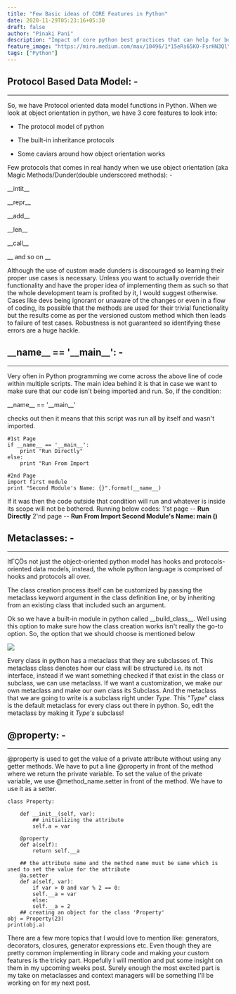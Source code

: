 ```yaml
---
title: "Few Basic ideas of CORE Features in Python"
date: 2020-11-29T05:23:16+05:30
draft: false
author: "Pinaki Pani"
description: "Impact of core python best practices that can help for both library code and also stand-alone codes."
feature_image: "https://miro.medium.com/max/10496/1*15eRs65KO-FsrHN3QlY68A.jpeg"
tags: ["Python"]
---
```



## **Protocol Based Data Model: -**
-------------------------------

So, we have Protocol oriented data model functions in Python. When we look at object orientation in python, we have 3 core features to look into:

 * The protocol model of python

 * The built-in inheritance protocols

 * Some caviars around how object orientation works

Few protocols that comes in real handy when we use object orientation (aka Magic Methods/Dunder(double underscored methods): -

\_\_intit\_\_

\_\_repr\_\_

\_\_add\_\_

\_\_len\_\_

\_\_call\_\_

\_\_ and so on \_\_

Although the use of custom made dunders is discouraged so learning their proper use cases is necessary. Unless you want to actually override their functionality and have the proper idea of implementing them as such so that the whole development team is profited by it, I would suggest otherwise. Cases like devs being ignorant or unaware of the changes or even in a flow of coding, its possible that the methods are used for their trivial functionality but the results come as per the versioned custom method which then leads to failure of test cases. Robustness is not guaranteed so identifying these errors are a huge hackle.

## **\_\_name\_\_ == '\_\_main\_\_': -**
-------------------------------------

Very often in Python programming we come across the above line of code within multiple scripts. The main idea behind it is that in case we want to make sure that our code isn't being imported and run. So, if the condition:

\_\_name\_\_ == '\_\_main\_\_'

checks out then it means that this script was run all by itself and wasn't imported.

```
#1st Page 
if __name__ == '__main__':  
    print "Run Directly"  
else:  
    print "Run From Import  

#2nd Page
import first module  
print "Second Module's Name: {}".format(__name__)
```

If it was then the code outside that condition will run and whatever is inside its scope will not be bothered. Running below codes: 1'st page --  **Run** **Directly** 2'nd page -- **Run From Import Second Module's Name: main ()**

## **Metaclasses: -**
-------------------------------

ItΓÇÖs not just the object-oriented python model has hooks and protocols-oriented data models, instead, the whole python language is comprised of hooks and protocols all over.

The class creation process itself can be customized by passing the metaclass keyword argument in the class definition line, or by inheriting from an existing class that included such an argument.

Ok so we have a built-in module in python called \_\_build\_class\_\_. Well using this option to make sure how the class creation works isn't really the go-to option. So, the option that we should choose is mentioned below

![](/images/metaclasses.png)

Every class in python has a metaclass that they are subclasses of. This metaclass class denotes how our class will be structured i.e. its not interface, instead if we want something checked if that exist in the class or subclass, we can use metaclass. If we want a customization, we make our own metaclass and make our own class its Subclass. And the metaclass that we are going to write is a subclass right under _Type_. This "_Type_" class is the default metaclass for every class out there in python. So, edit the metaclass by making it _Type's_ subclass!

## **@property: -**
-------------------------------

@property is used to get the value of a private attribute without using any getter methods. We have to put a line @property in front of the method where we return the private variable. To set the value of the private variable, we use @method\_name.setter in front of the method. We have to use it as a setter.

```
class Property:

    def __init__(self, var):
        ## initializing the attribute
        self.a = var

    @property
    def a(self):
        return self.__a

    ## the attribute name and the method name must be same which is used to set the value for the attribute
    @a.setter
    def a(self, var):
        if var > 0 and var % 2 == 0:
        self.__a = var
        else:
        self.__a = 2
    ## creating an object for the class 'Property'
obj = Property(23)
print(obj.a)
```

There are a few more topics that I would love to mention like: generators, decorators, closures, generator expressions etc. Even though they are pretty common implementing in library code and making your custom features is the tricky part. Hopefully I will mention and put some insight on them in my upcoming weeks post. Surely enough the most excited part is my take on metaclasses and context managers will be something I'll be working on for my next post.
